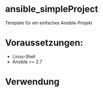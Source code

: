 # ansible_simpleProject
Template für ein einfaches Ansible-Projekt

# Voraussetzungen:
* Linux-Shell
* Ansible >= 2.7

# Verwendung
